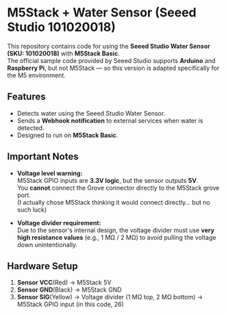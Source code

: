 # M5Stack + Water Sensor (Seeed Studio 101020018)

This repository contains code for using the **Seeed Studio Water Sensor (SKU: 101020018)** with **M5Stack Basic**.  
The official sample code provided by Seeed Studio supports **Arduino** and **Raspberry Pi**, but not M5Stack — so this version is adapted specifically for the M5 environment.

## Features
- Detects water using the Seeed Studio Water Sensor.
- Sends a **Webhook notification** to external services when water is detected.
- Designed to run on **M5Stack Basic**.

## Important Notes
- **Voltage level warning:**  
  M5Stack GPIO inputs are **3.3V logic**, but the sensor outputs **5V**.  
  You **cannot** connect the Grove connector directly to the M5Stack grove port.  
  (I actually chose M5Stack thinking it would connect directly… but no such luck)

- **Voltage divider requirement:**  
  Due to the sensor's internal design, the voltage divider must use **very high resistance values** (e.g., 1 MΩ / 2 MΩ) to avoid pulling the voltage down unintentionally.

## Hardware Setup
1. **Sensor VCC**(Red) → M5Stack 5V  
2. **Sensor GND**(Black) → M5Stack GND  
3. **Sensor SIG**(Yellow) → Voltage divider (1 MΩ top, 2 MΩ bottom) → M5Stack GPIO input (in this code, 26)  
